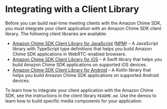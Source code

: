 # Integrating with a Client Library<a name="mtgs-sdk-client-lib"></a>

Before you can build real\-time meeting clients with the Amazon Chime SDK, you must integrate your client application with an Amazon Chime SDK client library\. The following client libraries are available:
+ [Amazon Chime SDK Client Library for JavaScript](https://github.com/aws/amazon-chime-sdk-js) \([NPM](https://www.npmjs.com/package/amazon-chime-sdk-js)\) – A JavaScript library with TypeScript type definitions that helps you build Amazon Chime SDK applications in WebRTC\-enabled browsers\.
+ [Amazon Chime SDK Client Library for iOS](https://github.com/aws/amazon-chime-sdk-ios) – A Swift library that helps you build Amazon Chime SDK applications on supported iOS devices\.
+ [Amazon Chime SDK Client Library for Android](https://github.com/aws/amazon-chime-sdk-android) – A Kotlin library that helps you build Amazon Chime SDK applications on supported Android devices\.

 To learn how to integrate your client application with the Amazon Chime SDK, see the instructions in the client library `README.md`\. Use the demos to learn how to build specific media components for your application\.